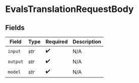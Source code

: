 # EvalsTranslationRequestBody


## Fields

| Field              | Type               | Required           | Description        |
| ------------------ | ------------------ | ------------------ | ------------------ |
| `input`            | *str*              | :heavy_check_mark: | N/A                |
| `output`           | *str*              | :heavy_check_mark: | N/A                |
| `model`            | *str*              | :heavy_check_mark: | N/A                |